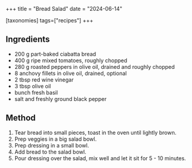 +++
title = "Bread Salad"
date = "2024-06-14"

[taxonomies]
tags=["recipes"]
+++

## Ingredients

* 200 g part-baked ciabatta bread
* 400 g ripe mixed tomatoes, roughly chopped
* 280 g roasted peppers in olive oil, drained and roughly chopped
* 8 anchovy fillets in olive oil, drained, optional
* 2 tbsp red wine vinegar
* 3 tbsp olive oil
* bunch fresh basil
* salt and freshly ground black pepper

## Method

1. Tear bread into small pieces, toast in the oven until lightly brown.
2. Prep veggies in a big salad bowl.
3. Prep dressing in a small bowl.
4. Add bread to the salad bowl.
5. Pour dressing over the salad, mix well and let it sit for 5 - 10 minutes.
